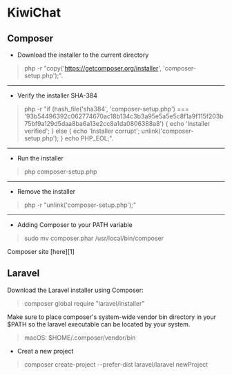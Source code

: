 KiwiChat
===================

Composer
-------------

- Download the installer to the current directory

> php -r "copy('https://getcomposer.org/installer', 'composer-setup.php');".

----------
- Verify the installer SHA-384

>php -r "if (hash_file('sha384', 'composer-setup.php') === '93b54496392c062774670ac18b134c3b3a95e5a5e5c8f1a9f115f203b75bf9a129d5daa8ba6a13e2cc8a1da0806388a8') { echo 'Installer verified'; } else { echo 'Installer corrupt'; unlink('composer-setup.php'); } echo PHP_EOL;".

----------
- Run the installer
>php composer-setup.php

----------
- Remove the installer

>php -r "unlink('composer-setup.php');"

----------

- Adding Composer to your PATH variable

>sudo mv composer.phar /usr/local/bin/composer


Composer site  [here][1]


Laravel
-------------

Download the Laravel installer using Composer:	

> composer global require "laravel/installer"

Make sure to place composer's system-wide vendor bin directory in your $PATH so the laravel executable can be located by your system. 

> macOS: $HOME/.composer/vendor/bin

- Creat a new project
>composer create-project --prefer-dist laravel/laravel newProject


